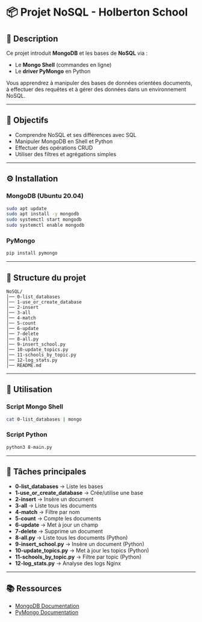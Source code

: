 # 📦 Projet NoSQL - Holberton School

## 📖 Description
Ce projet introduit **MongoDB** et les bases de **NoSQL** via :
- Le **Mongo Shell** (commandes en ligne)
- Le **driver PyMongo** en Python

Vous apprendrez à manipuler des bases de données orientées documents, à effectuer des requêtes et à gérer des données dans un environnement NoSQL.

---

## 🎯 Objectifs
- Comprendre NoSQL et ses différences avec SQL
- Manipuler MongoDB en Shell et Python
- Effectuer des opérations CRUD
- Utiliser des filtres et agrégations simples

---

## ⚙️ Installation

### MongoDB (Ubuntu 20.04)
```bash
sudo apt update
sudo apt install -y mongodb
sudo systemctl start mongodb
sudo systemctl enable mongodb
```

### PyMongo
```bash
pip install pymongo
```

---

## 📂 Structure du projet
```
NoSQL/
│── 0-list_databases
│── 1-use_or_create_database
│── 2-insert
│── 3-all
│── 4-match
│── 5-count
│── 6-update
│── 7-delete
│── 8-all.py
│── 9-insert_school.py
│── 10-update_topics.py
│── 11-schools_by_topic.py
│── 12-log_stats.py
│── README.md
```

---

## 🚀 Utilisation
### Script Mongo Shell
```bash
cat 0-list_databases | mongo
```

### Script Python
```bash
python3 8-main.py
```

---

## 📜 Tâches principales
- **0-list_databases** → Liste les bases
- **1-use_or_create_database** → Crée/utilise une base
- **2-insert** → Insère un document
- **3-all** → Liste tous les documents
- **4-match** → Filtre par nom
- **5-count** → Compte les documents
- **6-update** → Met à jour un champ
- **7-delete** → Supprime un document
- **8-all.py** → Liste tous les documents (Python)
- **9-insert_school.py** → Insère un document (Python)
- **10-update_topics.py** → Met à jour les topics (Python)
- **11-schools_by_topic.py** → Filtre par topic (Python)
- **12-log_stats.py** → Analyse des logs Nginx

---

## 📚 Ressources
- [MongoDB Documentation](https://docs.mongodb.com/)
- [PyMongo Documentation](https://pymongo.readthedocs.io/)
